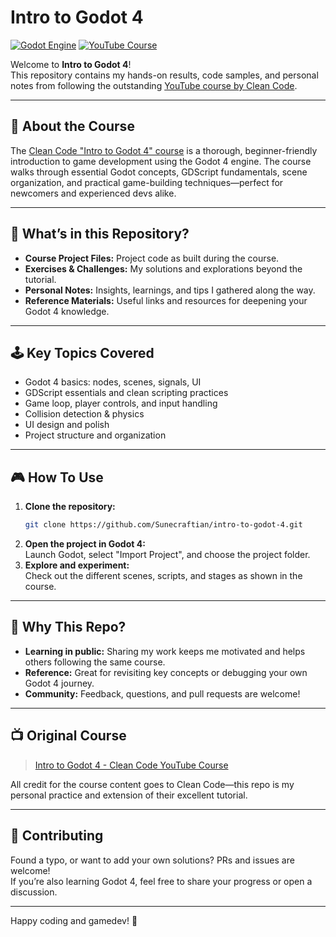 # Intro to Godot 4

[![Godot Engine](https://img.shields.io/badge/Godot-4.0-blue?logo=godot-engine&logoColor=white)](https://godotengine.org/)
[![YouTube Course](https://img.shields.io/badge/Clean%20Code%20Course-Watch%20Now-red?logo=youtube)](https://youtu.be/nAh_Kx5Zh5Q?si=-Azc20t7uEROJCX2)

Welcome to **Intro to Godot 4**!  
This repository contains my hands-on results, code samples, and personal notes from following the outstanding [YouTube course by Clean Code](https://youtu.be/nAh_Kx5Zh5Q?si=-Azc20t7uEROJCX2).

---

## 🚀 About the Course

The [Clean Code "Intro to Godot 4" course](https://youtu.be/nAh_Kx5Zh5Q?si=-Azc20t7uEROJCX2) is a thorough, beginner-friendly introduction to game development using the Godot 4 engine. The course walks through essential Godot concepts, GDScript fundamentals, scene organization, and practical game-building techniques—perfect for newcomers and experienced devs alike.

---

## 📂 What’s in this Repository?

- **Course Project Files:** Project code as built during the course.
- **Exercises & Challenges:** My solutions and explorations beyond the tutorial.
- **Personal Notes:** Insights, learnings, and tips I gathered along the way.
- **Reference Materials:** Useful links and resources for deepening your Godot 4 knowledge.

---

## 🕹️ Key Topics Covered

- Godot 4 basics: nodes, scenes, signals, UI
- GDScript essentials and clean scripting practices
- Game loop, player controls, and input handling
- Collision detection & physics
- UI design and polish
- Project structure and organization

---

## 🎮 How To Use

1. **Clone the repository:**
   ```bash
   git clone https://github.com/Sunecraftian/intro-to-godot-4.git
   ```
2. **Open the project in Godot 4:**  
   Launch Godot, select "Import Project", and choose the project folder.
3. **Explore and experiment:**  
   Check out the different scenes, scripts, and stages as shown in the course.

---

## 🌟 Why This Repo?

- **Learning in public:** Sharing my work keeps me motivated and helps others following the same course.
- **Reference:** Great for revisiting key concepts or debugging your own Godot 4 journey.
- **Community:** Feedback, questions, and pull requests are welcome!

---

## 📺 Original Course

> [Intro to Godot 4 - Clean Code YouTube Course](https://youtu.be/nAh_Kx5Zh5Q?si=-Azc20t7uEROJCX2)

All credit for the course content goes to Clean Code—this repo is my personal practice and extension of their excellent tutorial.

---

## 🤝 Contributing

Found a typo, or want to add your own solutions? PRs and issues are welcome!  
If you’re also learning Godot 4, feel free to share your progress or open a discussion.

---


Happy coding and gamedev! 🚀
